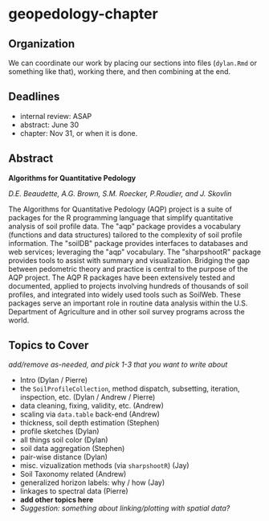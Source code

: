 # geopedology-chapter

## Organization
We can coordinate our work by placing our sections into files (`dylan.Rmd` or something like that), working there, and then combining at the end.

## Deadlines
 * internal review: ASAP
 * abstract: June 30
 * chapter: Nov 31, or when it is done.

## Abstract


**Algorithms for Quantitative Pedology**

*D.E. Beaudette, A.G. Brown, S.M. Roecker, P.Roudier, and J. Skovlin*

The Algorithms for Quantitative Pedology (AQP) project is a suite of packages for the R programming language that simplify quantitative analysis of soil profile data. The "aqp" package provides a vocabulary (functions and data structures) tailored to the complexity of soil profile information. The "soilDB" package provides interfaces to databases and web services; leveraging the "aqp" vocabulary. The "sharpshootR" package provides tools to assist with summary and visualization. Bridging the gap between pedometric theory and practice is central to the purpose of the AQP project. The AQP R packages have been extensively tested and documented, applied to projects involving hundreds of thousands of soil profiles, and integrated into widely used tools such as SoilWeb. These packages serve an important role in routine data analysis within the U.S. Department of Agriculture and in other soil survey programs across the world. 

## Topics to Cover
*add/remove as-needed, and pick 1-3 that you want to write about*
 
 * Intro (Dylan / Pierre)
 * the `SoilProfileCollection`, method dispatch, subsetting, iteration, inspection, etc. (Dylan / Andrew / Pierre)
 * data cleaning, fixing, validity, etc. (Andrew)
 * scaling via `data.table` back-end (Andrew)
 * thickness, soil depth estimation (Stephen)
 * profile sketches (Dylan)
 * all things soil color (Dylan)
 * soil data aggregation (Stephen)
 * pair-wise distance (Dylan)
 * misc. vizualization methods (via `sharpshootR`) (Jay)
 * Soil Taxonomy related (Andrew)
 * generalized horizon labels: why / how (Jay)
 * linkages to spectral data (Pierre)
 * **add other topics here** 
 * *Suggestion: something about linking/plotting with spatial data?*
